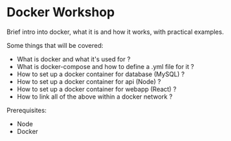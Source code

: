 # Docker Workshop

Brief intro into docker, what it is and how it works, with practical examples.

Some things that will be covered:
- What is docker and what it's used for ?
- What is docker-compose and how to define a .yml file for it ?
- How to set up a docker container for database (MySQL) ?
- How to set up a docker container for api (Node) ?
- How to set up a docker container for webapp (React) ?
- How to link all of the above within a docker network ?

Prerequisites: 
 - Node
 - Docker

